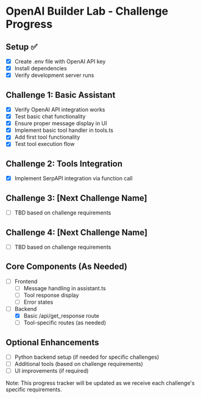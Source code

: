 # OpenAI Builder Lab - Challenge Progress

## Setup ✅
- [x] Create .env file with OpenAI API key
- [x] Install dependencies
- [x] Verify development server runs

## Challenge 1: Basic Assistant
- [x] Verify OpenAI API integration works
- [x] Test basic chat functionality
- [x] Ensure proper message display in UI
- [x] Implement basic tool handler in tools.ts
- [x] Add first tool functionality
- [x] Test tool execution flow

## Challenge 2: Tools Integration
- [x] Implement SerpAPI integration via function call

## Challenge 3: [Next Challenge Name]
- [ ] TBD based on challenge requirements

## Challenge 4: [Next Challenge Name]
- [ ] TBD based on challenge requirements

## Core Components (As Needed)
- [ ] Frontend
  - [ ] Message handling in assistant.ts
  - [ ] Tool response display
  - [ ] Error states

- [ ] Backend
  - [x] Basic /api/get_response route
  - [ ] Tool-specific routes (as needed)

## Optional Enhancements
- [ ] Python backend setup (if needed for specific challenges)
- [ ] Additional tools (based on challenge requirements)
- [ ] UI improvements (if required)

Note: This progress tracker will be updated as we receive each challenge's specific requirements. 